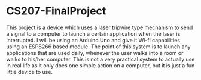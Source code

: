 # CS207-FinalProject

This project is a device which uses a laser tripwire type mechanism to send a signal to a computer to launch a certain application when the laser is interrupted. I will be using an Arduino Uno and give it Wi-fi capabilities using an ESP8266 based module. The point of this system is to launch any applications that are used daily, whenever the user walks into a room or walks to his/her computer. This is not a very practical system to actually use in real life as it only does one simple action on a computer, but it is just a fun little device to use.
